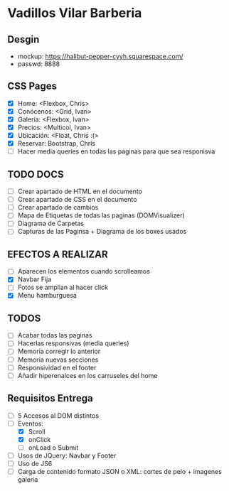 # Vadillos Vilar Barberia

## Desgin

-   mockup: https://halibut-pepper-cyyh.squarespace.com/
-   passwd: 8888

## CSS Pages

-   [x] Home: <Flexbox, Chris>
-   [x] Conócenos: <Grid, Ivan>
-   [x] Galería: <Flexbox, Ivan>
-   [x] Precios: <Multicol, Ivan>
-   [x] Ubicación: <Float, Chris :(>
-   [x] Reservar: Bootstrap, Chris
-   [ ] Hacer media queries en todas las paginas para que sea responisva

## TODO DOCS

-   [ ] Crear apartado de HTML en el documento
-   [ ] Crear apartado de CSS en el documento
-   [ ] Crear apartado de cambios
-   [ ] Mapa de Etiquetas de todas las paginas (DOMVisualizer)
-   [ ] Diagrama de Carpetas
-   [ ] Capturas de las Paginsa + Diagrama de los boxes usados

## EFECTOS A REALIZAR

-   [ ] Aparecen los elementos cuando scrolleamos
-   [x] Navbar Fija
-   [ ] Fotos se amplian al hacer click
-   [x] Menu hamburguesa

## TODOS

-   [ ] Acabar todas las paginas
-   [ ] Hacerlas responsivas (media queries)
-   [ ] Memoria corregir lo anterior
-   [ ] Memoria nuevas secciones
-   [ ] Responsividad en el footer
-   [ ] Añadir hiperenalces en los carruseles del home

## Requisitos Entrega

-   [ ] 5 Accesos al DOM distintos
-   [ ] Eventos:
    -   [x] Scroll
    -   [x] onClick
    -   [ ] onLoad o Submit
-   [ ] Usos de JQuery: Navbar y Footer
-   [ ] Uso de JS6
-   [ ] Carga de contenido formato JSON o XML: cortes de pelo + imagenes galeria
